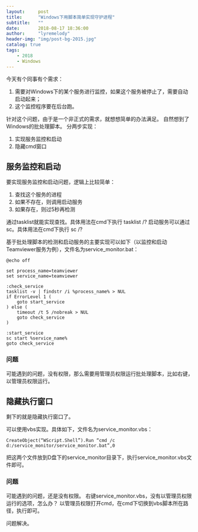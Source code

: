 ```yaml
---
layout:     post
title:      "Windows下用脚本简单实现守护进程"
subtitle:   ""
date:       2018-08-17 18:36:00
author:     "lyremelody"
header-img: "img/post-bg-2015.jpg"
catalog: true
tags:
    - 2018
    - Windows
---
```



今天有个同事有个需求： 
1. 需要对Windows下的某个服务进行监控，如果这个服务被停止了，需要自动启动起来； 
2. 这个监控程序要在后台跑。 

针对这个问题，由于是一个非正式的需求，就想想简单的办法满足。 
自然想到了Windows的批处理脚本。 
分两步实现： 
1. 实现服务监控和启动 
2. 隐藏cmd窗口 

## 服务监控和启动
要实现服务监控和启动问题，逻辑上比较简单： 
1. 查找这个服务的进程 
2. 如果不存在，则调用启动服务 
3. 如果存在，则过5秒再检测 

通过tasklist就能实现查找。具体用法在cmd下执行 tasklist /? 
启动服务可以通过sc。具体用法在cmd下执行 sc /? 

基于批处理脚本的检测和启动服务的主要实现可以如下（以监控和启动Teamviewer服务为例），文件名为service_monitor.bat： 
```
@echo off 

set process_name=teamviewer 
set service_name=teamviewer 

:check_service 
tasklist -v | findstr /i %process_name% > NUL 
if ErrorLevel 1 ( 
	goto start_service 
) else ( 
	timeout /t 5 /nobreak > NUL 
	goto check_service 
) 

:start_service 
sc start %service_name% 
goto check_service 
```

### 问题
可能遇到的问题，没有权限，那么需要用管理员权限运行批处理脚本，比如右键，以管理员权限运行。 

## 隐藏执行窗口
剩下的就是隐藏执行窗口了。 

可以使用vbs实现。具体如下，文件名为service_monitor.vbs： 
```
CreateObject(“WScript.Shell”).Run “cmd /c d:/service_monitor/service_monitor.bat”,0
```

把这两个文件放到D盘下的service_monitor目录下，执行service_monitor.vbs文件即可。 

### 问题
可能遇到的问题，还是没有权限。 
右键service_monitor.vbs，没有以管理员权限运行的选项，怎么办？ 
以管理员权限打开cmd，在cmd下切换到vbs脚本所在路径，执行即可。 

问题解决。 

